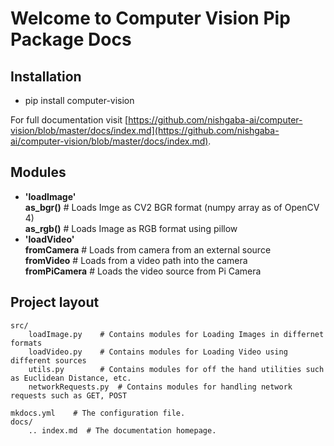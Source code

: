 # Welcome to Computer Vision Pip Package Docs


## Installation
* pip install computer-vision 

For full documentation visit [https://github.com/nishgaba-ai/computer-vision/blob/master/docs/index.md](https://github.com/nishgaba-ai/computer-vision/blob/master/docs/index.md).

## Modules

* **'loadImage'**  
     **as_bgr()**   # Loads Imge as CV2 BGR format (numpy array as of OpenCV 4)  
     **as_rgb()**   # Loads Image as RGB format using pillow  
* **'loadVideo'**  
     **fromCamera**  # Loads from camera from an external source  
     **fromVideo**   # Loads from a video path into the camera  
     **fromPiCamera**   # Loads the video source from Pi Camera  

## Project layout

    src/
        loadImage.py    # Contains modules for Loading Images in differnet formats
        loadVideo.py    # Contains modules for Loading Video using different sources
        utils.py        # Contains modules for off the hand utilities such as Euclidean Distance, etc.
        networkRequests.py  # Contains modules for handling network requests such as GET, POST

    mkdocs.yml    # The configuration file.
    docs/
        .. index.md  # The documentation homepage.
